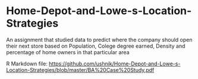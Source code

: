 # Home-Depot-and-Lowe-s-Location-Strategies
An assignment that studied data to predict where the company should open their next store based on Population, Colege degree earned, Density and percentage of home owners in that particular area

R Markdown file: https://github.com/ushnik/Home-Depot-and-Lowe-s-Location-Strategies/blob/master/BA%20Case%20Study.pdf
